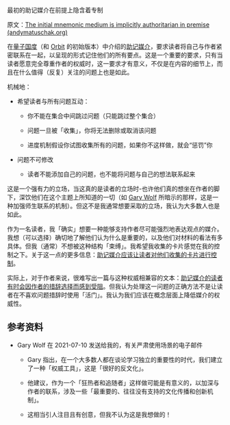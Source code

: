 最初的助记媒介在前提上隐含着专制

原文：[The initial mnemonic medium is implicitly authoritarian in premise (andymatuschak.org)](https://notes.andymatuschak.org/z2SaePptX2K1sudevrMYrjaqP7ZBRLs82iSv)

在[量子国度](https://notes.andymatuschak.org/z2fBHADWa93EZTuNzuww7V3Vi587ZyZ4FHTHm)（和 [Orbit](https://notes.andymatuschak.org/z72ioKyd4X48WndtAsfkhnKwsD8o5PaaT384o) 的初始版本）中介绍的[助记媒介](https://notes.andymatuschak.org/z4rRX3qwSSJRsEkdXKwH2shamgHNeRthrMLiF)，要求读者将自己与作者紧密联系在一起，以呈现的形式记住他们的所有要点。这是一个重要的要求，只有当读者愿意完全尊重作者的权威时，这一要求才有意义，不仅是在内容的细节上，而且在什么值得（反复）关注的问题上也是如此。

机械地：

- 希望读者与所有问题互动：

  - 你不能在集合中间跳过问题（只能跳过整个集合）

  - 问题一旦被「收集」，你将无法删除或取消该问题

  - 进度机制假设你试图收集所有的问题，如果你不这样做，就会“惩罚”你

- 问题不可修改

  - 读者不能添加自己的问题，也不能将问题与自己的想法联系起来

这是一个强有力的立场，当这真的是读者的立场时-也许他们真的想坐在作者的脚下，深饮他们在这个主题上所知道的一切（如 [Gary Wolf](https://notes.andymatuschak.org/z8c94DJuxLozNB416EfNat4aRbppdHF1iGzd6) 所暗示的那样，这是一种加强师生联系的机制）。但这不是我通常想要采取的立场，我认为大多数人也是如此。

作为一名读者，我「确实」想要一种能够支持作者尽可能强烈地表达观点的媒介。我想（可以选择）确切地了解他们认为什么是重要的，以及他们对材料的看法有多具体。但我（通常）不想被这种结构「束缚」。我希望我收集的卡片感觉在我的控制之下。关于这一点的更多信息：[助记媒介应该让读者对他们收集的卡片进行控制](https://notes.andymatuschak.org/z3XqmAYKcD411jZgBik9oyXgcrarXycADWVeh)。

实际上，对于作者来说，很难写出一篇与这种权威相兼容的文本：[助记媒介的读者有时会因作者的措辞选择而感到受阻](https://notes.andymatuschak.org/zMFKJdtNGpucVUcitRVJiMxfyoNY4A4c2Bd)。但我认为处理这一问题的正确方法不是让读者在不喜欢问题措辞时使用「活门」。我认为我们应该在概念层面上降低媒介的权威性。

## 参考资料

- Gary Wolf 在 2021-07-10 发送给我的，有关严肃使用场景的电子邮件

  - Gary 指出，在一个大多数人都在谈论学习独立的重要性的时代，我们建立了一种「权威工具」，这是「很好的反文化」。

  - 他建议，作为一个「狂热者和追随者」这样做可能是有意义的，以加深与作者的联系，涉及一些「最重要的、往往没有支持的文化传播和创新机制」。

  - 这相当引人注目且有创意，但我不认为这是我想做的！